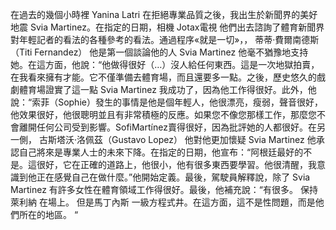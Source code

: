 在過去的幾個小時裡 Yanina Latri 在拒絕專業品質之後，我出生於新聞界的美好地震 Svia Martinez。在指定的日期，相機 Jotax電視    他們出去諮詢了體育新聞界對年輕記者的看法的各種參考的看法。通過程序«就是一切»，， 蒂蒂·費爾南德斯（Titi Fernandez） 他是第一個談論他的人 Svia Martinez 他毫不猶豫地支持她。在這方面，他說：“他做得很好（…）沒人給任何東西。這是一次地獄拍賣，在我看來擁有才能。它不僅準備去體育場，而且還要多一點。之後，歷史悠久的戲劇體育場證實了這一點 Svia Martinez 我成功了，因為他工作得很好。此外，他說：“索菲（Sophie）發生的事情是他是個年輕人，他很漂亮，瘦弱，聲音很好，他效果很好，他很聰明並且有非常積極的反應。如果您不像您那樣工作，那麼您不會離開任何公司受到影響。SofiMartínez賣得很好，因為批評她的人都很好。在另一側， 古斯塔沃·洛佩茲（Gustavo Lopez） 他對他更加懷疑 Svia Martinez 他承認自己將來是專業人士的未來下降。在指定的日期，他宣布：“阿根廷最好的不是。這很好，它在正確的道路上，他很小，他有很多東西要學習。他很清醒，我意識到他正在感覺自己在做什麼。”他開始定義。最後，駕駛員解釋說，除了 Svia Martinez 有許多女性在體育領域工作得很好。最後，他補充說：“有很多。 保持萊利納 在場上。 但是馬丁內斯 一級方程式井。在這方面，這不是性問題，而是他們所在的地區。 “
